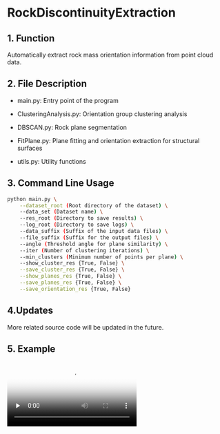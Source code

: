 # RockDiscontinuityExtraction
## 1. Function
Automatically extract rock mass orientation information from point cloud data.
## 2. File Description
- main.py: Entry point of the program

- ClusteringAnalysis.py: Orientation group clustering analysis

- DBSCAN.py: Rock plane segmentation

- FitPlane.py: Plane fitting and orientation extraction for structural surfaces

- utils.py: Utility functions
## 3. Command Line Usage
```bash
python main.py \
    --dataset_root (Root directory of the dataset) \
    --data_set (Dataset name) \
    --res_root (Directory to save results) \
    --log_root (Directory to save logs) \
    --data_suffix (Suffix of the input data files) \
    --file_suffix (Suffix for the output files) \
    --angle (Threshold angle for plane similarity) \
    --iter (Number of clustering iterations) \
    --min_clusters (Minimum number of points per plane) \
    --show_cluster_res {True, False} \
    --save_cluster_res {True, False} \
    --show_planes_res {True, False} \
    --save_planes_res {True, False} \
    --save_orientation_res {True, False}
```
## 4.Updates
More related source code will be updated in the future.
## 5. Example
<video id="video" controls="" preload="none" poster="封面">
      <source id="mp4" src="./video/test.mp4" type="video/mp4">
</videos>